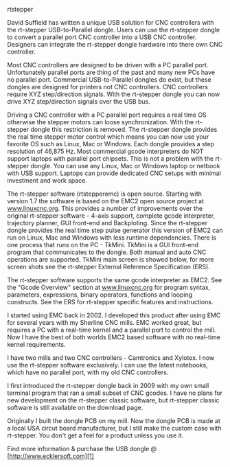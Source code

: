 rtstepper

David Suffield has written a unique USB solution for CNC controllers with the rt-stepper USB-to-Parallel dongle. Users can use the rt-stepper dongle to convert a parallel port CNC controller into a USB CNC controller. Designers can integrate the rt-stepper dongle hardware into there own CNC controller.

Most CNC controllers are designed to be driven with a PC parallel port. Unfortunately parallel ports are thing of the past and many new PCs have no parallel port. Commercial USB-to-Parallel dongles do exist, but these dongles are designed for printers not CNC controllers. CNC controllers require XYZ step/direction signals. With the rt-stepper dongle you can now drive XYZ step/direction signals over the USB bus.

Driving a CNC controller with a PC parallel port requires a real time OS otherwise the stepper motors can loose synchronization. With the rt-stepper dongle this restriction is removed. The rt-stepper dongle provides the real time stepper motor control which means you can now use your favorite OS such as Linux, Mac or Windows. Each dongle provides a step resolution of 46,875 Hz.
Most commercial gcode interpreters do NOT support laptops with parallel port chipsets. This is not a problem with the rt-stepper dongle. You can use any Linux, Mac or Windows laptop or netbook with USB support. Laptops can provide dedicated CNC setups with minimal investment and work space.

The rt-stepper software (rtstepperemc) is open source. Starting with version 1.7 the software is based on the EMC2 open source project at www.linuxcnc.org. This provides a number of improvements over the original rt-stepper software - 4-axis support, complete gcode interpreter, trajectory planner, GUI front-end and Backploting. Since the rt-stepper dongle provides the real time step pulse generator this version of EMC2 can run on Linux, Mac and Windows with less runtime dependencies.
There is one process that runs on the PC - TkMini. TkMini is a GUI front-end program that communicates to the dongle. Both manual and auto CNC operations are supported. TkMini main screen is showed below, for more screen shots see the rt-stepper External Reference Specification (ERS).

The rt-stepper software supports the same gcode interpreter as EMC2. See the "Gcode Overview" section at www.linuxcnc.org for program syntax, parameters, expressions, binary operators, functions and looping constructs. See the ERS for rt-stepper specific features and instructions.

I started using EMC back in 2002. I developed this product after using EMC for several years with my Sherline CNC mills. EMC worked great, but requires a PC with a real-time kernel and a parallel port to control the mill. Now I have the best of both worlds EMC2 based software with no real-time kernel requirements.

I have two mills and two CNC controllers - Camtronics and Xylotex. I now use the rt-stepper software exclusively. I can use the latest notebooks, which have no parallel port, with my old CNC controllers.

I first introduced the rt-stepper dongle back in 2009 with my own small terminal program that ran a small subset of CNC gcodes. I have no plans for new development on the rt-stepper classic software, but rt-stepper classic software is still available on the download page.

Originally I built the dongle PCB on my mill. Now the dongle PCB is made at a local USA circut board manufacturer, but I still make the custom case with rt-stepper. You don't get a feel for a product unless you use it.

Find more information & purchase the USB dongle @ [http://www.ecklersoft.com][1]

[1]:	http://www.ecklersoft.com